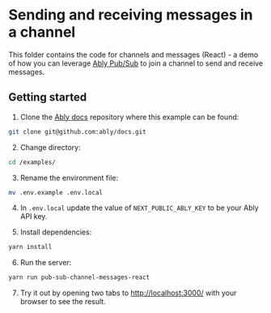 # Sending and receiving messages in a channel

This folder contains the code for channels and messages (React) - a demo of how you can leverage [Ably Pub/Sub](https://ably.com/docs/products/channels) to join a channel to send and receive messages.

## Getting started

1. Clone the [Ably docs](https://github.com/ably/docs) repository where this example can be found:

```sh
git clone git@github.com:ably/docs.git
```

2. Change directory:

```sh
cd /examples/
```

3. Rename the environment file:

```sh
mv .env.example .env.local
```

4. In `.env.local` update the value of `NEXT_PUBLIC_ABLY_KEY` to be your Ably API key.

5. Install dependencies:

```sh
yarn install
```

6. Run the server:

```sh
yarn run pub-sub-channel-messages-react
```

7. Try it out by opening two tabs to [http://localhost:3000/](http://localhost:3000/) with your browser to see the result.
